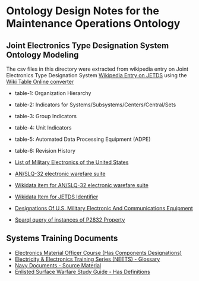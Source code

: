 # Ontology Design Notes for the Maintenance Operations Ontology

## Joint Electronics Type Designation System Ontology Modeling

The csv files in this directory were extracted from wikipedia entry on Joint Electronics Type Designation System [Wikipedia Entry on JETDS](https://en.wikipedia.org/wiki/Joint_Electronics_Type_Designation_System) using the [Wiki Table Online converter](https://wikitable2csv.ggor.de)

- table-1: Organization Hierarchy
- table-2: Indicators for Systems/Subsystems/Centers/Central/Sets
- table-3: Group Indicators
- table-4: Unit Indicators
- table-5: Automated Data Processing Equipment (ADPE)
- table-6: Revision History

- [List of Military Electronics of the United States](https://en.wikipedia.org/wiki/List_of_military_electronics_of_the_United_States)
- [AN/SLQ-32 electronic warefare suite](https://en.wikipedia.org/wiki/AN/SLQ-32_electronic_warfare_suite)
- [Wikidata item for AN/SLQ-32 electronic warefare suite](https://www.wikidata.org/wiki/Q822966)
- [Wikidata Item for JETDS Identifier](https://www.wikidata.org/wiki/Property:P2832)
- [Designations Of U.S. Military Electronic And Communications Equipment](http://www.designation-systems.net/usmilav/electronics.html)

- [Sparql query of instances of P2832 Property](https://w.wiki/5Qz6)

## Systems Training Documents

- [Electronics Material Officer Course (Has Components Designations)](https://man.fas.org/dod-101/navy/docs/swos/e1/MOD3LES1.html)
- [Electricity & Electronics Training Series (NEETS) - Glossary](http://www.compatt.com/Tutorials/NEETS/New_PDF/14195A.pdf)
- [Navy Documents - Source Material](https://man.fas.org/dod-101/navy/docs/index.html)
- [Enlisted Surface Warfare Study Guide - Has Definitions](https://man.fas.org/dod-101/navy/docs/esws.htm)

